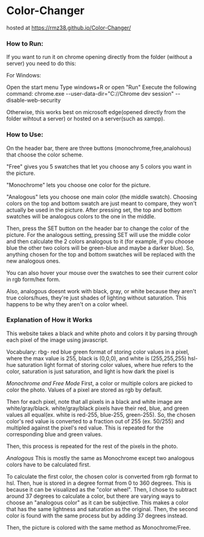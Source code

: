 # Color-Changer
hosted at https://rmz38.github.io/Color-Changer/
### How to Run:
  
If you want to run it on chrome opening directly from the folder (without a server) you need to do this:

For Windows:

Open the start menu
Type windows+R or open "Run"
Execute the following command:
chrome.exe --user-data-dir="C://Chrome dev session" --disable-web-security


Otherwise, this works best on microsoft edge(opened directly from the folder wihtout a server) or hosted on a server(such as xampp).



### How to Use:

On the header bar, there are three buttons (monochrome,free,analohous) that choose the color scheme. 

"Free" gives you 5 swatches that let you choose any 5 colors you want in the picture.

"Monochrome" lets you choose one color for the picture.

"Analogous" lets you choose one main color (the middle swatch). Choosing colors on the top and bottom swatch are just meant to compare,
they won't actually be used in the picture. After pressing set, the top and bottom swatches will be analogous colors to the one in the middle.



Then, press the SET button on the header bar to change the color of the picture. For the analogous setting, pressing SET will use the middle 
color and then calculate the 2 colors analogous to it (for example, if you choose blue the other two colors will be green-blue and maybe a darker blue). 
So, anything chosen for the top and bottom swatches will be replaced with the new analogous ones. 

You can also hover your mouse over the swatches to see their current color in rgb form/hex form.

Also, analogous doesnt work with black, gray, or white because they aren't true colors/hues, they're just shades of lighting without saturation. This happens to be why they aren't on a color wheel.



### Explanation of How it Works
This website takes a black and white photo and colors it by parsing through each pixel of the image using javascript.

Vocabulary:
rbg- red blue green format of storing color values in a pixel, where the max value is 255, black is (0,0,0), and white is (255,255,255)
hsl- hue saturation light format of storing color values, where hue refers to the color, saturation is just saturation, and light is how dark the pixel is

*Monochrome and Free Mode*
First, a color or multiple colors are picked to color the photo. Values of a pixel are stored as rgb by default.

Then for each pixel, note that all pixels in a black and white image are white/gray/black. white/gray/black pixels have their red, blue, and green values all equal(ex. white is red-255, blue-255, green-255). So, the chosen color's red value is converted to a fraction out of 255 (ex. 50/255) and multipled against the pixel's red value. This is repeated for the corresponding blue and green values.

Then, this process is repeated for the rest of the pixels in the photo.

*Analogous*
This is mostly the same as Monochrome except two analogous colors have to be calculated first.

To calculate the first color, the chosen color is converted from rgb format to hsl. Then, hue is stored in a degree format from 0 to 360 degrees. This is because it can be visualized as the "color wheel". Then, I chose to subtract around 37 degrees to calculate a color, but there are varying ways to choose an "analogous color" as it can be subjective. This makes a color that has the same lightness and saturation as the original. Then, the second color is found with the same process but by adding 37 degrees instead.

Then, the picture is colored with the same method as Monochrome/Free.

